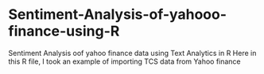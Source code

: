 # Sentiment-Analysis-of-yahooo-finance-using-R
Sentiment Analysis oof yahoo finance data using Text Analytics in R
Here in this R file, I took an example of importing TCS data from Yahoo finance
